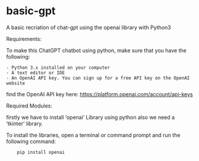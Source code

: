 # basic-gpt
A basic recriation of chat-gpt using the openai library with Python3

Requirements: 

To make this ChatGPT chatbot using python, make sure that you have the following:

    - Python 3.x installed on your computer
    - A text editor or IDE
    - An OpenAI API key. You can sign up for a free API key on the OpenAI website

find the OpenAI API key here: https://platform.openai.com/account/api-keys

Required Modules:

firstly we have to install ‘openai’ Library using python also we need a ‘tkinter’ library.

To install the libraries, open a terminal or command prompt and run the following command:

        pip install openai